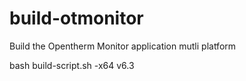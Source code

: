 # build-otmonitor
Build the Opentherm Monitor application mutli platform


bash build-script.sh -x64 v6.3

